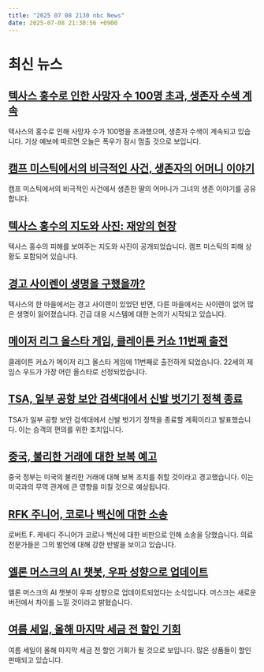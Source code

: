 ```yaml
---
title: "2025 07 08 2130 nbc News"
date: 2025-07-08 21:30:56 +0900
---
```


# 최신 뉴스

## [텍사스 홍수로 인한 사망자 수 100명 초과, 생존자 수색 계속](https://www.nbcnews.com/news/us-news/live-blog/texas-floods-live-updates-death-passes-100-rcna217415)  
텍사스의 홍수로 인해 사망자 수가 100명을 초과했으며, 생존자 수색이 계속되고 있습니다. 기상 예보에 따르면 오늘은 폭우가 잠시 멈출 것으로 보입니다.

## [캠프 미스틱에서의 비극적인 사건, 생존자의 어머니 이야기](https://www.today.com/video/mother-of-camp-mystic-survivor-details-harrowing-events-242837061810)  
캠프 미스틱에서의 비극적인 사건에서 생존한 딸의 어머니가 그녀의 생존 이야기를 공유합니다.

## [텍사스 홍수의 지도와 사진: 재앙의 현장](https://www.nbcnews.com/news/us-news/texas-flooding-maps-photos-camp-mystic-sites-catastrophic-storm-damage-rcna217247)  
텍사스 홍수의 피해를 보여주는 지도와 사진이 공개되었습니다. 캠프 미스틱의 피해 상황도 포함되어 있습니다.

## [경고 사이렌이 생명을 구했을까?](https://www.nbcnews.com/news/us-news/deadly-texas-floods-one-town-warning-siren-rcna217202)  
텍사스의 한 마을에서는 경고 사이렌이 있었던 반면, 다른 마을에서는 사이렌이 없어 많은 생명이 잃어졌습니다. 긴급 대응 시스템에 대한 논의가 시작되고 있습니다.

## [메이저 리그 올스타 게임, 클레이튼 커쇼 11번째 출전](https://www.nbcsports.com/mlb/news/clayton-kershaw-makes-his-11th-all-star-team-james-wood-is-the-youngest-all-star-at-22?cid=nbcnews)  
클레이튼 커쇼가 메이저 리그 올스타 게임에 11번째로 출전하게 되었습니다. 22세의 제임스 우드가 가장 어린 올스타로 선정되었습니다.

## [TSA, 일부 공항 보안 검색대에서 신발 벗기기 정책 종료](https://www.nbcnews.com/news/us-news/you-can-leave-shoes-airport-security-tsa-says-rcna217367)  
TSA가 일부 공항 보안 검색대에서 신발 벗기기 정책을 종료할 계획이라고 발표했습니다. 이는 승객의 편의를 위한 조치입니다.

## [중국, 불리한 거래에 대한 보복 예고](https://www.nbcnews.com/world/asia/china-will-retaliate-trump-warns-asia-higher-tariffs-transshipments-rcna217414)  
중국 정부는 미국의 불리한 거래에 대해 보복 조치를 취할 것이라고 경고했습니다. 이는 미국과의 무역 관계에 큰 영향을 미칠 것으로 예상됩니다.

## [RFK 주니어, 코로나 백신에 대한 소송](https://www.nbcnews.com/health/health-news/rfk-jr-sued-pediatricians-medical-groups-covid-vaccines-rcna217218)  
로버트 F. 케네디 주니어가 코로나 백신에 대한 비판으로 인해 소송을 당했습니다. 의료 전문가들은 그의 발언에 대해 강한 반발을 보이고 있습니다.

## [엘론 머스크의 AI 챗봇, 우파 성향으로 업데이트](https://www.nbcnews.com/tech/elon-musk/grok-elon-musks-ai-chatbot-seems-get-right-wing-update-rcna217306)  
엘론 머스크의 AI 챗봇이 우파 성향으로 업데이트되었다는 소식입니다. 머스크는 새로운 버전에서 차이를 느낄 것이라고 밝혔습니다.

## [여름 세일, 올해 마지막 세금 전 할인 기회](https://www.nbcnews.com/business/consumer/summer-sales-offer-last-pre-tariff-bargains-many-goods-year-rcna215286)  
여름 세일이 올해 마지막 세금 전 할인 기회가 될 것으로 보입니다. 많은 상품들이 할인 판매되고 있습니다.
